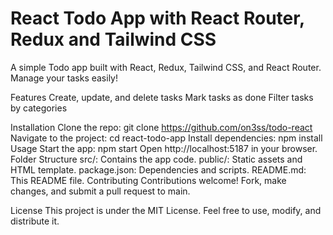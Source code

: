 
# React Todo App with React Router, Redux and Tailwind CSS
A simple Todo app built with React, Redux, Tailwind CSS, and React Router. Manage your tasks easily!

Features
Create, update, and delete tasks
Mark tasks as done
Filter tasks by categories

Installation
Clone the repo: git clone https://github.com/on3ss/todo-react
Navigate to the project: cd react-todo-app
Install dependencies: npm install
Usage
Start the app: npm start
Open http://localhost:5187 in your browser.
Folder Structure
src/: Contains the app code.
public/: Static assets and HTML template.
package.json: Dependencies and scripts.
README.md: This README file.
Contributing
Contributions welcome! Fork, make changes, and submit a pull request to main.

License
This project is under the MIT License. Feel free to use, modify, and distribute it.